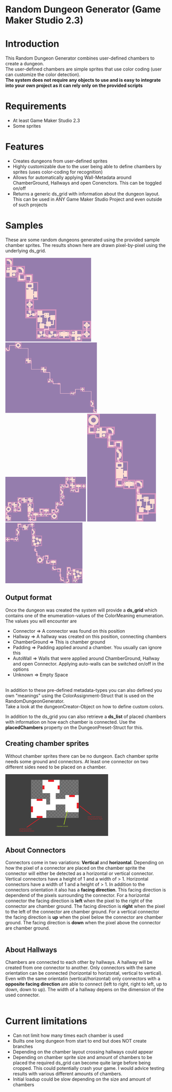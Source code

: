 # Random Dungeon Generator (Game Maker Studio 2.3)

<h1>Introduction</h1>

This Random Dungeon Generator combines user-defined chambers to create a dungeon.<br/>
The user-defined chambers are simple sprites that use color coding (user can customize the color detection).<br/>
**The system does not require any objects to use and is easy to integrate into your own project as it can rely only on the provided scripts**
<br/>

<h1>Requirements</h1>

* At least Game Maker Studio 2.3
* Some sprites

<h1>Features</h1>

* Creates dungeons from user-defined sprites
* Highly customizable due to the user being able to define chambers by sprites (uses color-coding for recognition)
* Allows for automatically applying Wall-Metadata around ChamberGround, Hallways and open Conenctors. This can be toggled on/off
* Returns a generic ds_grid with information about the dungeon layout. This can be used in ANY Game Maker Studio Project and even outside of such projects

<h1>Samples</h1>
These are some random dungeons generated using the provided sample chamber sprites. The results shown here are drawn pixel-by-pixel using the underlying ds_grid. <br/>

<img src="./Sample1.png"/> <img src="./Sample2.png" width="285" height="219"/> <img src="./Sample3.png" width="251" height="139"/> <img src="./Sample4.png"/> <img src="./Sample5.png" width="240" height="189"/>

<h2>Output format</h2>

Once the dungeon was created the system will provide a **ds_grid** which contains one of the enumeration-values of the ColorMeaning enumeration.<br/>
The values you will encounter are 

* Connector => A connector was found on this position
* Hallway => A hallway was created on this position, connecting chambers
* ChamberGround => This is chamber ground
* Padding => Padding applied around a chamber. You usually can ignore this
* AutoWall => Walls that were applied around ChamberGround, Hallway and open Connector. Applying auto-walls can be switched on/off in the options
* Unknown => Empty Space

<br/>
In addition to these pre-defined metadata-types you can also defined you own "meanings" using the ColorAssignment-Struct that is used on the RandomDungeonGenerator.<br/>
Take a look at the dungeonCreator-Object on how to define custom colors.<br/>

In addition to the ds_grid you can also retrieve a **ds_list** of placed chambers with information on how each chamber is connected. Use the **placedChambers** property on the DungeonPreset-Struct for this.<br/>

<h2>Creating chamber sprites</h2>

Without chamber sprites there can be no dungeon. 
Each chamber sprite needs some ground and connectors. At least one connector on two different sides need to be placed on a chamber.

<img src="./ChamberSprite.png" width="320" height="192"/>

<h2>About Connectors</h2>

Connectors come in two variations: **Vertical** and **horizontal**. Depending on how the pixel of a connector are placed on the chamber sprite the connector will either be detected as a horizontal or vertical connector. Vertical connectors have a height of 1 and a width of > 1. Horizontal connectors have a width of 1 and a height of > 1. 
In addition to the connectors orientation it also has a **facing direction**. This facing direction is dependend of the pixels surrounding the connector. For a horizontal connector the facing direction is **left** when the pixel to the right of the connector are chamber ground. The facing direction is **right** when the pixel to the left of the connector are chamber ground. For a vertical connector the facing direction is **up** when the pixel below the connector are chamber ground. The facing direction is **down** when the pixel above the connector are chamber ground.<br/>
<br/>

<h2>About Hallways</h2>

Chambers are connected to each other by hallways. A hallway will be created from one connector to another. Only connectors with the same orientation can be connected (horizontal to horizontal, vertical to vertical). Even with the same orientatin (vertical/horizontal) only connectors with a **opposite facing direction** are able to connect (left to right, right to left, up to down, down to up). The width of a hallway depens on the dimension of the used connector.<br/>
<br/>

<h1>Current limitations</h1>

* Can not limit how many times each chamber is used
* Builts one long dungeon from start to end but does NOT create branches
* Depending on the chamber layout crossing hallways could appear
* Depending on chamber sprite size and amount of chambers to be placed the required ds_grid can become quite large before being cropped. This could potentially crash your game. I would advice testing results with various different amounts of chambers.
* Initial loadup could be slow depending on the size and amount of chambers
